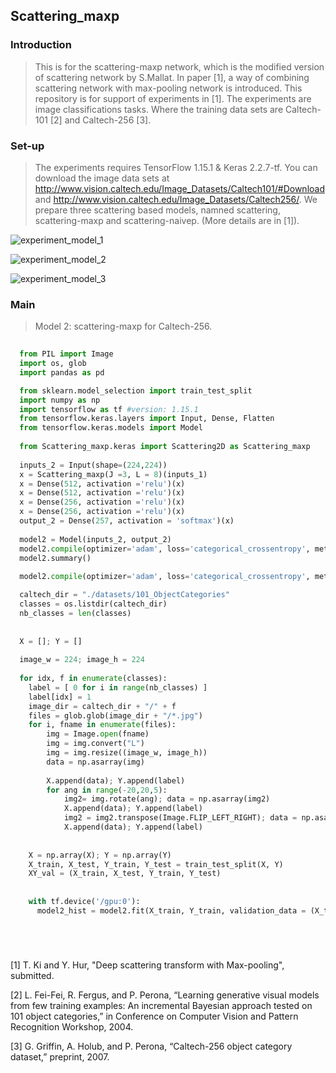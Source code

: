 ## Scattering_maxp

### Introduction
> This is for the scattering-maxp network, which is the modified version of scattering network by S.Mallat. In paper [1], a way of combining scattering network with max-pooling network is introduced. This repository is for support of experiments in [1]. The experiments are image classifications tasks. Where the training data sets are Caltech-101 [2] and Caltech-256 [3]. 


### Set-up 
> The experiments requires TensorFlow 1.15.1 & Keras 2.2.7-tf. You can download the image data sets at http://www.vision.caltech.edu/Image_Datasets/Caltech101/#Download
and http://www.vision.caltech.edu/Image_Datasets/Caltech256/. We prepare three scattering based models, namned scattering, scattering-maxp and scattering-naivep. (More details are in [1]).

![experiment_model_1](https://user-images.githubusercontent.com/55676509/100437400-0802a580-30e4-11eb-821d-e6fd223821a9.png)

![experiment_model_2](https://user-images.githubusercontent.com/55676509/100437431-1650c180-30e4-11eb-8a1a-a4957d9ba7bc.png)

![experiment_model_3](https://user-images.githubusercontent.com/55676509/100437445-19e44880-30e4-11eb-9fb0-4ae145a6cbd8.png)


### Main 
> Model 2: scattering-maxp for Caltech-256.


```python
  
  from PIL import Image
  import os, glob
  import pandas as pd

  from sklearn.model_selection import train_test_split
  import numpy as np
  import tensorflow as tf #version: 1.15.1
  from tensorflow.keras.layers import Input, Dense, Flatten 
  from tensorflow.keras.models import Model
  
  from Scattering_maxp.keras import Scattering2D as Scattering_maxp
  
  inputs_2 = Input(shape=(224,224))
  x = Scattering_maxp(J =3, L = 8)(inputs_1)
  x = Dense(512, activation ='relu')(x)
  x = Dense(512, activation ='relu')(x)
  x = Dense(256, activation ='relu')(x)
  x = Dense(256, activation ='relu')(x)
  output_2 = Dense(257, activation = 'softmax')(x)
  
  model2 = Model(inputs_2, output_2)
  model2.compile(optimizer='adam', loss='categorical_crossentropy', metrics=['accuracy'])
  model2.summary()
  
  model2.compile(optimizer='adam', loss='categorical_crossentropy', metrics=['accuracy'])

  caltech_dir = "./datasets/101_ObjectCategories"
  classes = os.listdir(caltech_dir)
  nb_classes = len(classes)
  
  
  X = []; Y = []
  
  image_w = 224; image_h = 224
  
  for idx, f in enumerate(classes):
    label = [ 0 for i in range(nb_classes) ]
    label[idx] = 1
    image_dir = caltech_dir + "/" + f
    files = glob.glob(image_dir + "/*.jpg")
    for i, fname in enumerate(files):
        img = Image.open(fname)
        img = img.convert("L")
        img = img.resize((image_w, image_h))        
        data = np.asarray(img)
        
        X.append(data); Y.append(label)
        for ang in range(-20,20,5):
            img2= img.rotate(ang); data = np.asarray(img2)
            X.append(data); Y.append(label)
            img2 = img2.transpose(Image.FLIP_LEFT_RIGHT); data = np.asarray(img2)
            X.append(data); Y.append(label)
            
            
    X = np.array(X); Y = np.array(Y)
    X_train, X_test, Y_train, Y_test = train_test_split(X, Y)
    XY_val = (X_train, X_test, Y_train, Y_test)
    
  
    with tf.device('/gpu:0'):
      model2_hist = model2.fit(X_train, Y_train, validation_data = (X_test,Y_test), callbacks =[callback], epochs=300, batch_size=256)






```



[1] T. Ki and Y. Hur, "Deep scattering transform with Max-pooling", submitted.

[2] L. Fei-Fei, R. Fergus, and P. Perona, “Learning generative visual models from few
training examples: An incremental Bayesian approach tested on 101 object categories,”
in Conference on Computer Vision and Pattern Recognition Workshop, 2004.

[3] G. Griffin, A. Holub, and P. Perona, “Caltech-256 object category dataset,” preprint,
2007.

